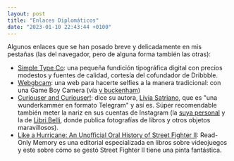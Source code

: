 ```yaml
---
layout: post
title: "Enlaces Diplomáticos"
date: "2023-01-10 22:43:44 +0100"
---
```


Algunos enlaces que se han posado breve y delicadamente en mis pestañas (las del navegador, pero de alguna forma también las otras):

- [Simple Type Co](https://simpletype.co): una pequeña fundición tipográfica
  digital con precios modestos y fuentes de calidad, cortesía del cofundador de Dribbble.
- [Webgbcam](https://maple.pet/webgbcam/): una web para hacerte selfies a la manera tradicional: con una Game Boy Camera (vía [v buckenham](https://merveilles.town/@v))
- [Curiouser and Curiouser!](https://t.me/curiouser_curiouser): dice su autora,
  [Livia Satriano](https://www.liviasatriano.com), que es "una wunderkammer en formato Telegram" y así es. Súper recomendable también meter la nariz en sus cuentas de Instagram (la [suya personal](https://www.instagram.com/liviasatriano/) y la de [Libri Belli](https://www.instagram.com/libribelli_books), donde publica fotografías de libros y otros objetos maravillosos).
- [Like a Hurricane: An Unofficial Oral History of Street Fighter II](https://readonlymemory.vg/shop/book/like-a-hurricane): Read-Only Memory es una editorial especializada en libros sobre videojuegos y este sobre cómo se gestó Street Fighter II tiene una pinta fantástica.


